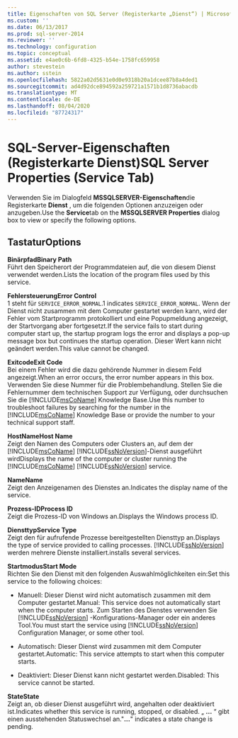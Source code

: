 ```yaml
---
title: Eigenschaften von SQL Server (Registerkarte „Dienst“) | Microsoft-Dokumentation
ms.custom: ''
ms.date: 06/13/2017
ms.prod: sql-server-2014
ms.reviewer: ''
ms.technology: configuration
ms.topic: conceptual
ms.assetid: e4ae0c6b-6fd8-4325-b54e-1758fc659958
author: stevestein
ms.author: sstein
ms.openlocfilehash: 5822a02d5631e0d0e9318b20a1dcee87b8a4ded1
ms.sourcegitcommit: ad4d92dce894592a259721a1571b1d8736abacdb
ms.translationtype: MT
ms.contentlocale: de-DE
ms.lasthandoff: 08/04/2020
ms.locfileid: "87724317"
---
```

# <a name="sql-server-properties-service-tab"></a><span data-ttu-id="40e7b-102">SQL-Server-Eigenschaften (Registerkarte Dienst)</span><span class="sxs-lookup"><span data-stu-id="40e7b-102">SQL Server Properties (Service Tab)</span></span>
  <span data-ttu-id="40e7b-103">Verwenden Sie im Dialogfeld **MSSQLSERVER-Eigenschaften**die Registerkarte **Dienst** , um die folgenden Optionen anzuzeigen oder anzugeben.</span><span class="sxs-lookup"><span data-stu-id="40e7b-103">Use the **Service**tab on the **MSSQLSERVER Properties** dialog box to view or specify the following options.</span></span>  
  
## <a name="options"></a><span data-ttu-id="40e7b-104">Tastatur</span><span class="sxs-lookup"><span data-stu-id="40e7b-104">Options</span></span>  
 <span data-ttu-id="40e7b-105">**Binärpfad**</span><span class="sxs-lookup"><span data-stu-id="40e7b-105">**Binary Path**</span></span>  
 <span data-ttu-id="40e7b-106">Führt den Speicherort der Programmdateien auf, die von diesem Dienst verwendet werden.</span><span class="sxs-lookup"><span data-stu-id="40e7b-106">Lists the location of the program files used by this service.</span></span>  
  
 <span data-ttu-id="40e7b-107">**Fehlersteuerung**</span><span class="sxs-lookup"><span data-stu-id="40e7b-107">**Error Control**</span></span>  
 <span data-ttu-id="40e7b-108">1 steht für `SERVICE_ERROR_NORMAL`.</span><span class="sxs-lookup"><span data-stu-id="40e7b-108">1 indicates `SERVICE_ERROR_NORMAL`.</span></span> <span data-ttu-id="40e7b-109">Wenn der Dienst nicht zusammen mit dem Computer gestartet werden kann, wird der Fehler vom Startprogramm protokolliert und eine Popupmeldung angezeigt, der Startvorgang aber fortgesetzt.</span><span class="sxs-lookup"><span data-stu-id="40e7b-109">If the service fails to start during computer start up, the startup program logs the error and displays a pop-up message box but continues the startup operation.</span></span> <span data-ttu-id="40e7b-110">Dieser Wert kann nicht geändert werden.</span><span class="sxs-lookup"><span data-stu-id="40e7b-110">This value cannot be changed.</span></span>  
  
 <span data-ttu-id="40e7b-111">**Exitcode**</span><span class="sxs-lookup"><span data-stu-id="40e7b-111">**Exit Code**</span></span>  
 <span data-ttu-id="40e7b-112">Bei einem Fehler wird die dazu gehörende Nummer in diesem Feld angezeigt.</span><span class="sxs-lookup"><span data-stu-id="40e7b-112">When an error occurs, the error number appears in this box.</span></span> <span data-ttu-id="40e7b-113">Verwenden Sie diese Nummer für die Problembehandlung. Stellen Sie die Fehlernummer dem technischen Support zur Verfügung, oder durchsuchen Sie die [!INCLUDE[msCoName](../../includes/msconame-md.md)] Knowledge Base.</span><span class="sxs-lookup"><span data-stu-id="40e7b-113">Use this number to troubleshoot failures by searching for the number in the [!INCLUDE[msCoName](../../includes/msconame-md.md)] Knowledge Base or provide the number to your technical support staff.</span></span>  
  
 <span data-ttu-id="40e7b-114">**HostName**</span><span class="sxs-lookup"><span data-stu-id="40e7b-114">**Host Name**</span></span>  
 <span data-ttu-id="40e7b-115">Zeigt den Namen des Computers oder Clusters an, auf dem der [!INCLUDE[msCoName](../../includes/msconame-md.md)] [!INCLUDE[ssNoVersion](../../includes/ssnoversion-md.md)]-Dienst ausgeführt wird</span><span class="sxs-lookup"><span data-stu-id="40e7b-115">Displays the name of the computer or cluster running the [!INCLUDE[msCoName](../../includes/msconame-md.md)] [!INCLUDE[ssNoVersion](../../includes/ssnoversion-md.md)] service.</span></span>  
  
 <span data-ttu-id="40e7b-116">**Name**</span><span class="sxs-lookup"><span data-stu-id="40e7b-116">**Name**</span></span>  
 <span data-ttu-id="40e7b-117">Zeigt den Anzeigenamen des Dienstes an.</span><span class="sxs-lookup"><span data-stu-id="40e7b-117">Indicates the display name of the service.</span></span>  
  
 <span data-ttu-id="40e7b-118">**Prozess-ID**</span><span class="sxs-lookup"><span data-stu-id="40e7b-118">**Process ID**</span></span>  
 <span data-ttu-id="40e7b-119">Zeigt die Prozess-ID von Windows an.</span><span class="sxs-lookup"><span data-stu-id="40e7b-119">Displays the Windows process ID.</span></span>  
  
 <span data-ttu-id="40e7b-120">**Diensttyp**</span><span class="sxs-lookup"><span data-stu-id="40e7b-120">**Service Type**</span></span>  
 <span data-ttu-id="40e7b-121">Zeigt den für aufrufende Prozesse bereitgestellten Diensttyp an.</span><span class="sxs-lookup"><span data-stu-id="40e7b-121">Displays the type of service provided to calling processes.</span></span> [!INCLUDE[ssNoVersion](../../includes/ssnoversion-md.md)] <span data-ttu-id="40e7b-122">werden mehrere Dienste installiert.</span><span class="sxs-lookup"><span data-stu-id="40e7b-122">installs several services.</span></span>  
  
 <span data-ttu-id="40e7b-123">**Startmodus**</span><span class="sxs-lookup"><span data-stu-id="40e7b-123">**Start Mode**</span></span>  
 <span data-ttu-id="40e7b-124">Richten Sie den Dienst mit den folgenden Auswahlmöglichkeiten ein:</span><span class="sxs-lookup"><span data-stu-id="40e7b-124">Set this service to the following choices:</span></span>  
  
-   <span data-ttu-id="40e7b-125">Manuell: Dieser Dienst wird nicht automatisch zusammen mit dem Computer gestartet.</span><span class="sxs-lookup"><span data-stu-id="40e7b-125">Manual: This service does not automatically start when the computer starts.</span></span> <span data-ttu-id="40e7b-126">Zum Starten des Dienstes verwenden Sie [!INCLUDE[ssNoVersion](../../includes/ssnoversion-md.md)] -Konfigurations-Manager oder ein anderes Tool.</span><span class="sxs-lookup"><span data-stu-id="40e7b-126">You must start the service using [!INCLUDE[ssNoVersion](../../includes/ssnoversion-md.md)] Configuration Manager, or some other tool.</span></span>  
  
-   <span data-ttu-id="40e7b-127">Automatisch: Dieser Dienst wird zusammen mit dem Computer gestartet.</span><span class="sxs-lookup"><span data-stu-id="40e7b-127">Automatic: This service attempts to start when this computer starts.</span></span>  
  
-   <span data-ttu-id="40e7b-128">Deaktiviert: Dieser Dienst kann nicht gestartet werden.</span><span class="sxs-lookup"><span data-stu-id="40e7b-128">Disabled: This service cannot be started.</span></span>  
  
 <span data-ttu-id="40e7b-129">**State**</span><span class="sxs-lookup"><span data-stu-id="40e7b-129">**State**</span></span>  
 <span data-ttu-id="40e7b-130">Zeigt an, ob dieser Dienst ausgeführt wird, angehalten oder deaktiviert ist.</span><span class="sxs-lookup"><span data-stu-id="40e7b-130">Indicates whether this service is running, stopped, or disabled.</span></span> <span data-ttu-id="40e7b-131">„ **…** “ gibt einen ausstehenden Statuswechsel an.</span><span class="sxs-lookup"><span data-stu-id="40e7b-131">"**...**" indicates a state change is pending.</span></span>  
  
  
